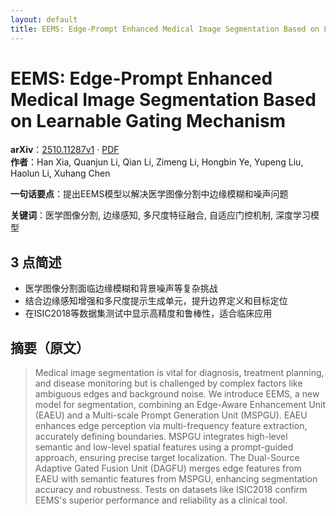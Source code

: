 ```yaml
---
layout: default
title: EEMS: Edge-Prompt Enhanced Medical Image Segmentation Based on Learnable Gating Mechanism
---
```


# EEMS: Edge-Prompt Enhanced Medical Image Segmentation Based on Learnable Gating Mechanism
**arXiv**：[2510.11287v1](https://arxiv.org/abs/2510.11287) · [PDF](https://arxiv.org/pdf/2510.11287.pdf)  
**作者**：Han Xia, Quanjun Li, Qian Li, Zimeng Li, Hongbin Ye, Yupeng Liu, Haolun Li, Xuhang Chen  

**一句话要点**：提出EEMS模型以解决医学图像分割中边缘模糊和噪声问题

**关键词**：医学图像分割, 边缘感知, 多尺度特征融合, 自适应门控机制, 深度学习模型

## 3 点简述
- 医学图像分割面临边缘模糊和背景噪声等复杂挑战
- 结合边缘感知增强和多尺度提示生成单元，提升边界定义和目标定位
- 在ISIC2018等数据集测试中显示高精度和鲁棒性，适合临床应用

## 摘要（原文）

> Medical image segmentation is vital for diagnosis, treatment planning, and
> disease monitoring but is challenged by complex factors like ambiguous edges
> and background noise. We introduce EEMS, a new model for segmentation,
> combining an Edge-Aware Enhancement Unit (EAEU) and a Multi-scale Prompt
> Generation Unit (MSPGU). EAEU enhances edge perception via multi-frequency
> feature extraction, accurately defining boundaries. MSPGU integrates high-level
> semantic and low-level spatial features using a prompt-guided approach,
> ensuring precise target localization. The Dual-Source Adaptive Gated Fusion
> Unit (DAGFU) merges edge features from EAEU with semantic features from MSPGU,
> enhancing segmentation accuracy and robustness. Tests on datasets like ISIC2018
> confirm EEMS's superior performance and reliability as a clinical tool.

